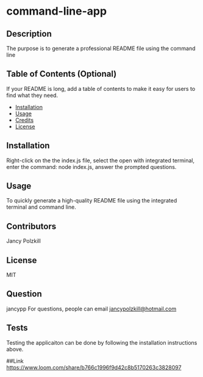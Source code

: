 # command-line-app

  ## Description
  The purpose is to generate a professional README file using the command line
  
  ## Table of Contents (Optional)
  
  If your README is long, add a table of contents to make it easy for users to find what they need.
  
  - [Installation](#installation)
  - [Usage](#usage)
  - [Credits](#credits)
  - [License](#license)
  
  ## Installation
  Right-click on the the index.js file, select the open with integrated terminal, enter the command: node index.js, answer the prompted questions.
  
  ## Usage
  To quickly generate a high-quality README file using the integrated terminal and command line.
  
  ## Contributors
  Jancy Polzkill

  
  ## License
MIT  
  
  ## Question
 jancypp
 For questions, people can email jancypolzkill@hotmail.com

  ## Tests
  Testing the applicaiton can be done by following the installation instructions above.

  ##Link
  https://www.loom.com/share/b766c1996f9d42c8b5170263c3828097
  

